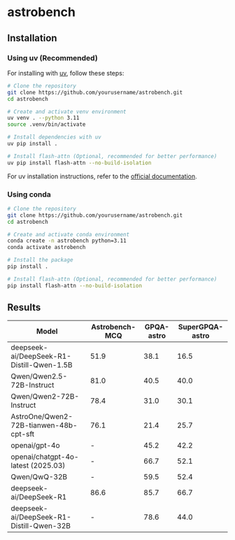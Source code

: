 # astrobench

## Installation

### Using uv (Recommended)

For installing with [uv](https://github.com/astral-sh/uv), follow these steps:

```bash
# Clone the repository
git clone https://github.com/yourusername/astrobench.git
cd astrobench

# Create and activate venv environment
uv venv . --python 3.11
source .venv/bin/activate

# Install dependencies with uv
uv pip install .

# Install flash-attn (Optional, recommended for better performance)
uv pip install flash-attn --no-build-isolation
```

For uv installation instructions, refer to the [official documentation](https://github.com/astral-sh/uv#installation).

### Using conda

```bash
# Clone the repository
git clone https://github.com/yourusername/astrobench.git
cd astrobench

# Create and activate conda environment
conda create -n astrobench python=3.11
conda activate astrobench

# Install the package
pip install .

# Install flash-attn (Optional, recommended for better performance)
pip install flash-attn --no-build-isolation
```

## Results

| Model | Astrobench-MCQ | GPQA-astro | SuperGPQA-astro |
| --- | --- | --- | --- |
| deepseek-ai/DeepSeek-R1-Distill-Qwen-1.5B | 51.9 | 38.1 | 16.5 |
| Qwen/Qwen2.5-72B-Instruct | 81.0 | 40.5 | 40.0 |
| Qwen/Qwen2-72B-Instruct | 78.4 | 31.0 | 30.1 |
| AstroOne/Qwen2-72B-tianwen-48b-cpt-sft | 76.1 | 21.4 | 25.7 |
| openai/gpt-4o | - | 45.2 | 42.2 |
| openai/chatgpt-4o-latest (2025.03) | - | 66.7 | 52.1 |
| Qwen/QwQ-32B | - | 59.5 | 52.4 |
| deepseek-ai/DeepSeek-R1 | 86.6 | 85.7 | 66.7 |
| deepseek-ai/DeepSeek-R1-Distill-Qwen-32B | - | 78.6 | 44.0 |